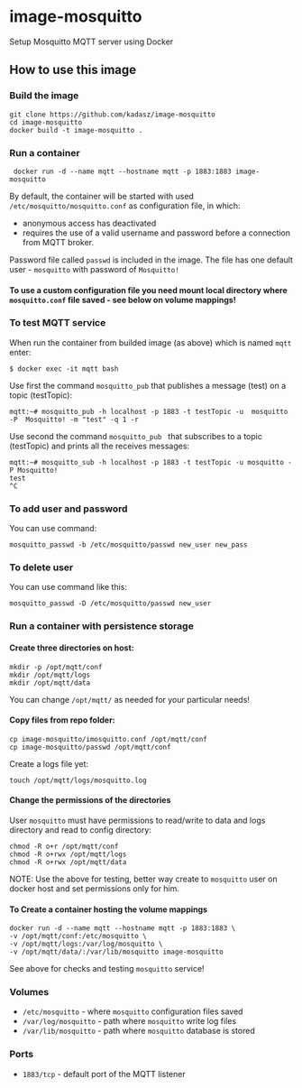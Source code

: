 image-mosquitto
================

Setup Mosquitto MQTT server using Docker

## How to use this image

### Build the image

```
git clone https://github.com/kadasz/image-mosquitto
cd image-mosquitto
docker build -t image-mosquitto .
```

### Run a container

```
 docker run -d --name mqtt --hostname mqtt -p 1883:1883 image-mosquitto
```

By default, the container will be started with used `/etc/mosquitto/mosquitto.conf` as configuration file, in which:
- anonymous access has deactivated
- requires the use of a valid username and password before a connection from MQTT broker.

Password file called `passwd` is included in the image.
The file has one default  user - `mosquitto` with password of `Mosquitto!`

#### To use a custom configuration file you need mount local directory where `mosquitto.conf` file saved - see below on volume mappings!

### To test MQTT service

When run the container from builded image (as above) which is named  `mqtt` enter:

```
$ docker exec -it mqtt bash
```

Use first the command `mosquitto_pub` that publishes a message (test) on a topic (testTopic):

```
mqtt:~# mosquitto_pub -h localhost -p 1883 -t testTopic -u  mosquitto -P  Mosquitto! -m "test" -q 1 -r
```

Use second the command `mosquitto_pub ` that subscribes to a topic (testTopic) and prints all the receives messages:

```
mqtt:~# mosquitto_sub -h localhost -p 1883 -t testTopic -u mosquitto -P Mosquitto!
test
^C
```

### To add user and password

You can use command:

```mosquitto_passwd -b /etc/mosquitto/passwd new_user new_pass```

### To delete user

You can use command like this:

```mosquitto_passwd -D /etc/mosquitto/passwd new_user```

### Run a container with persistence storage

#### Create three directories on host:

```
mkdir -p /opt/mqtt/conf
mkdir /opt/mqtt/logs
mkdir /opt/mqtt/data
```

You can change `/opt/mqtt/` as needed for your particular needs!

#### Copy files from repo folder:

```
cp image-mosquitto/imosquitto.conf /opt/mqtt/conf
cp image-mosquitto/passwd /opt/mqtt/conf
```

Create a logs file yet:

```
touch /opt/mqtt/logs/mosquitto.log
```

#### Change the permissions of the directories

User `mosquitto` must have permissions to read/write to data and logs directory and read to config directory:

```
chmod -R o+r /opt/mqtt/conf
chmod -R o+rwx /opt/mqtt/logs
chmod -R o+rwx /opt/mqtt/data
```

NOTE: Use the above for testing, better way create to `mosquitto` user on docker host and set permissions only for him.

#### To Create a container hosting the volume mappings

```
docker run -d --name mqtt --hostname mqtt -p 1883:1883 \
-v /opt/mqtt/conf:/etc/mosquitto \
-v /opt/mqtt/logs:/var/log/mosquitto \
-v /opt/mqtt/data/:/var/lib/mosquitto image-mosquitto
```

See above for checks and testing `mosquitto` service!

### Volumes

- `/etc/mosquitto` - where `mosquitto` configuration files saved 
- `/var/log/mosquitto` - path where `mosquitto` write log files
- `/var/lib/mosquitto` - path where `mosquitto` database is stored

### Ports

- `1883/tcp` - default port of the MQTT listener
